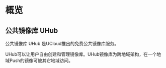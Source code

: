 # 概览

## 公共镜像库 UHub

公共镜像库 UHub 是UCloud推出的免费公共镜像库服务。

UHub可以让用户自由创建和管理镜像库。UHub镜像库为跨地域架构，在一个地域Push的镜像可被其它地域访问。




